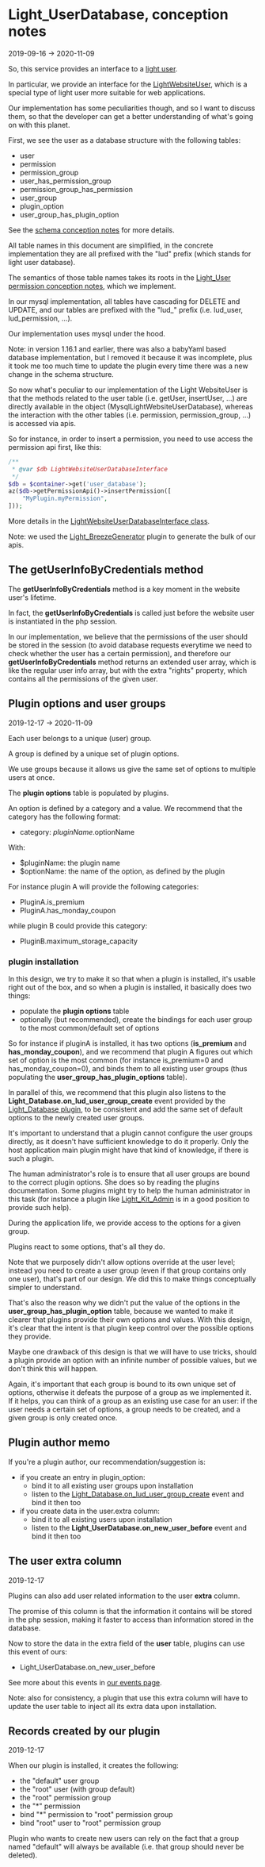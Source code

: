 Light_UserDatabase, conception notes
===================
2019-09-16 -> 2020-11-09



So, this service provides an interface to a [light user](https://github.com/lingtalfi/Light_User).


In particular, we provide an interface for the [LightWebsiteUser](https://github.com/lingtalfi/Light_User/blob/master/doc/api/Ling/Light_User/LightWebsiteUser.md), which is a special type of light user more suitable
for web applications.



Our implementation has some peculiarities though, and so I want to discuss them, so that the developer can get
a better understanding of what's going on with this planet.



First, we see the user as a database structure with the following tables:


- user
- permission
- permission_group
- user_has_permission_group
- permission_group_has_permission
- user_group
- plugin_option
- user_group_has_plugin_option



See the [schema conception notes](https://github.com/lingtalfi/Light_UserDatabase/blob/master/doc/pages/schema-conception-notes.md) for more details.

All table names in this document are simplified, in the concrete implementation they are all prefixed with the "lud" prefix (which stands for light user database).



The semantics of those table names takes its roots in the [Light_User permission conception notes](https://github.com/lingtalfi/Light_User/blob/master/doc/pages/permission-conception-notes.md),
which we implement.

In our mysql implementation, all tables have cascading for DELETE and UPDATE,
and our tables are prefixed with the "lud_" prefix (i.e. lud_user, lud_permission, ...).


Our implementation uses mysql under the hood.

Note: in version 1.16.1 and earlier, there was also a babyYaml based database implementation, 
but I removed it because it was incomplete, plus it took me too much time to update the plugin every time there was a new change in the schema structure.


So now what's peculiar to our implementation of the Light WebsiteUser is that the methods related to the 
user table (i.e. getUser, insertUser, ...) are directly available in the object (MysqlLightWebsiteUserDatabase), whereas the interaction
with the other tables (i.e. permission, permission_group, ...) is accessed via apis.

So for instance, in order to insert a permission, you need to use access the permission api first, like this:

```php
/**
 * @var $db LightWebsiteUserDatabaseInterface
 */
$db = $container->get('user_database');
az($db->getPermissionApi()->insertPermission([
    "MyPlugin.myPermission",
]));
```

More details in the [LightWebsiteUserDatabaseInterface class](https://github.com/lingtalfi/Light_UserDatabase/blob/master/doc/api/Ling/Light_UserDatabase/LightWebsiteUserDatabaseInterface.md).


Note: we used the [Light_BreezeGenerator](https://github.com/lingtalfi/Light_BreezeGenerator) plugin to generate the bulk of our apis.


 


The getUserInfoByCredentials method
--------------

The **getUserInfoByCredentials** method is a key moment in the website user's lifetime.

In fact, the **getUserInfoByCredentials** is called just before the website user is instantiated in the php session.

In our implementation, we believe that the permissions of the user should be stored in the session (to avoid database requests
everytime we need to check whether the user has a certain permission), and therefore
our **getUserInfoByCredentials** method returns an extended user array, which is like the regular user info array,
but with the extra "rights" property, which contains all the permissions of the given user.








Plugin options and user groups
-----------------
2019-12-17 -> 2020-11-09

Each user belongs to a unique (user) group.

A group is defined by a unique set of plugin options.

We use groups because it allows us give the same set of options to multiple users at once.

The **plugin options** table is populated by plugins.


An option is defined by a category and a value.
We recommend that the category has the following format:

- category: $pluginName.$optionName

With:
- $pluginName: the plugin name
- $optionName: the name of the option, as defined by the plugin


For instance plugin A will provide the following categories:

- PluginA.is_premium 
- PluginA.has_monday_coupon

while plugin B could provide this category:

- PluginB.maximum_storage_capacity



### plugin installation


In this design, we try to make it so that when a plugin is installed, it's usable right out of the box,
and so when a plugin is installed, it basically does two things:

- populate the **plugin options** table 
- optionally (but recommended), create the bindings for each user group to the most common/default set of options


So for instance if pluginA is installed, it has two options (**is_premium** and **has_monday_coupon**), and we recommend
that plugin A figures out which set of option is the most common (for instance is_premium=0 and has_monday_coupon=0),
and binds them to all existing user groups (thus populating the **user_group_has_plugin_options** table).

In parallel of this, we recommend that this plugin also listens to the **Light_Database.on_lud_user_group_create** event
provided by the [Light_Database plugin](https://github.com/lingtalfi/Light_Database), to be consistent and add the same set of default options to the newly created user groups.  


It's important to understand that a plugin cannot configure the user groups directly, as it doesn't have sufficient knowledge to do it properly.
Only the host application main plugin might have that kind of knowledge, if there is such a plugin.

The human administrator's role is to ensure that all user groups are bound to the correct plugin options. 
She does so by reading the plugins documentation.
Some plugins might try to help the human administrator in this task (for instance a plugin like [Light_Kit_Admin](https://github.com/lingtalfi/Light_Kit_Admin) is in a good position to provide such help). 


During the application life, we provide access to the options for a given group.

Plugins react to some options, that's all they do.

Note that we purposely didn't allow options override at the user level; instead you need to create a user group (even if that group contains only one user), that's part of our design.
We did this to make things conceptually simpler to understand.
 
That's also the reason why we didn't put the value of the options in the **user_group_has_plugin_option** table, because we wanted to make it clearer that plugins provide their own options and values.
With this design, it's clear that the intent is that plugin keep control over the possible options they provide.

Maybe one drawback of this design is that we will have to use tricks, should a plugin provide an option with an infinite number of possible values, but
we don't think this will happen.


Again, it's important that each group is bound to its own unique set of options, otherwise it defeats the purpose of a group as we implemented it.
If it helps, you can think of a group as an existing use case for an user: if the user needs a certain set of options, a group needs to be created,
and a given group is only created once.
 
 


Plugin author memo
---------------

If you're a plugin author, our recommendation/suggestion is:

- if you create an entry in plugin_option:
    - bind it to all existing user groups upon installation
    - listen to the [Light_Database.on_lud_user_group_create](https://github.com/lingtalfi/Light_Database/blob/master/personal/mydoc/pages/events.md) event and bind it then too
- if you create data in the user.extra column:
    - bind it to all existing users upon installation
    - listen to the **Light_UserDatabase.on_new_user_before** event and bind it then too


    


The user extra column
---------------
2019-12-17

Plugins can also add user related information to the user **extra** column.

The promise of this column is that the information it contains will be stored in the php session, making it faster to access than
information stored in the database.


Now to store the data in the extra field of the **user** table, plugins can use this event of ours:

- Light_UserDatabase.on_new_user_before

See more about this events in [our events page](https://github.com/lingtalfi/Light_UserDatabase/blob/master/personal/mydoc/pages/events.md).


Note: also for consistency, a plugin that use this extra column will have to update the user table to inject all its extra data upon installation. 





 
 
Records created by our plugin
-----------
2019-12-17


When our plugin is installed, it creates the following:

- the "default" user group
- the "root" user (with group default)
- the "root" permission group
- the "*" permission
- bind "*" permission to "root" permission group
- bind "root" user to "root" permission group


Plugin who wants to create new users can rely on the fact that a group named "default" will always be available (i.e. that group
should never be deleted).




